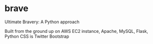# brave
Ultimate Bravery: A Python approach



Built from the ground up on AWS EC2 instance, Apache, MySQL, Flask, Python
CSS is Twitter Bootstrap
